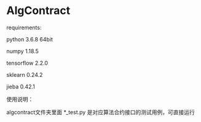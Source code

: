 # AlgContract
requirements:

python 3.6.8 64bit

numpy 1.18.5

tensorflow 2.2.0 

sklearn 0.24.2 

jieba 0.42.1

使用说明：

algcontract文件夹里面 *_test.py 是对应算法合约接口的测试用例，可直接运行
